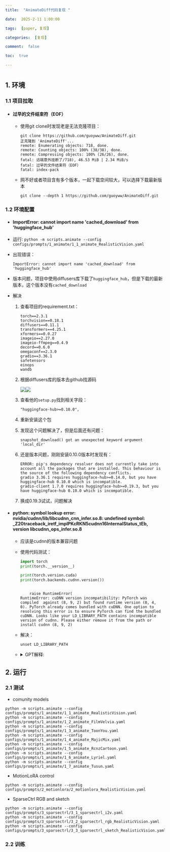 ```yaml
---
title:  "AnimateDiff代码复现 "

date:  2025-2-11 1:00:00

tags:  [paper, 复现]

categories:  [复现]

comment:  false

toc:  true

---
```


#

<!--more-->

## 1. 环境

### 1.1 项目拉取

- #### 过早的文件结束符（EOF）

  - 使用git clone时发现老是无法克隆项目：

    ```shell
    git clone https://github.com/guoyww/AnimateDiff.git
    正克隆到 'AnimateDiff'...
    remote: Enumerating objects: 718, done.
    remote: Counting objects: 100% (38/38), done.
    remote: Compressing objects: 100% (26/26), done.
    fatal: 远端意外挂断了/718), 46.53 MiB | 2.34 MiB/s  
    fatal: 过早的文件结束符（EOF）
    fatal: index-pack 
    ```

  - 网不好或者项目含有多个版本，一起下载空间较大，可以选择下载最新版本

    ```shell
    git clone --depth 1 https://github.com/guoyww/AnimateDiff.git
    ```

    

    

### 1.2 环境配置

- #### ImportError: cannot import name 'cached_download' from 'huggingface_hub'
  
- 运行: `python -m scripts.animate --config configs/prompts/1_animate/1_1_animate_RealisticVision.yaml`
  
- 出现错误：
  
    ```shell
    ImportError: cannot import name 'cached_download' from 'huggingface_hub' 
  ```
  
- 版本问题，项目中使用diffusers库下载了`huggingface_hub`，但是下载的最新版本，这个版本没有`cached_download`
  
- 解决
  
  1. 查看项目的requirement.txt：
  
       ```
       torch==2.3.1
       torchvision==0.18.1
       diffusers==0.11.1
       transformers==4.25.1
       xformers==0.0.27
       imageio==2.27.0
       imageio-ffmpeg==0.4.9
       decord==0.6.0
       omegaconf==2.3.0
       gradio==3.36.1
       safetensors
       einops
       wandb
     ```
  
  2. 根据diffusers库的版本去github找源码
  
     ![](../../../../themes/yilia/source/img/project/deepseek/local_install/1.png)![](../../../../img/project/deepseek/local_install/1.png)
  
  3. 查看他的`setup.py`找到相关字段：
  
       ```shell
       "huggingface-hub>=0.10.0",
     ```
  
  4. 重新安装这个包
  
  5. 发现这个问题解决了，但是后面还有问题：
  
       ```shell
       snapshot_download() got an unexpected keyword argument 'local_dir'
     ```
  
  6. 还是版本问题，刚刚安装0.10.0版本时发现有：
  
       ```shell
       ERROR: pip's dependency resolver does not currently take into account all the packages that are installed. This behaviour is the source of the following dependency conflicts.
       gradio 3.36.1 requires huggingface-hub>=0.14.0, but you have huggingface-hub 0.10.0 which is incompatible.
       gradio-client 1.7.0 requires huggingface-hub>=0.19.3, but you have huggingface-hub 0.10.0 which is incompatible.
     ```
  
    7. 换成0.19.3试试，问题解决



- ####  python: symbol lookup error: nvidia/cudnn/lib/libcudnn_cnn_infer.so.8: undefined symbol: _Z20traceback_iretf_implPKcRKN5cudnn16InternalStatus_tEb, version libcudnn_ops_infer.so.8

  - 应该是cudnn的版本兼容问题

  - 使用代码测试：

    ```python
    import torch
    print(torch.__version__)
    
    print(torch.version.cuda)
    print(torch.backends.cudnn.version())
    ```

    ```shell
    
        raise RuntimeError(
    RuntimeError: cuDNN version incompatibility: PyTorch was compiled  against (8, 9, 2) but found runtime version (8, 4, 0). PyTorch already comes bundled with cuDNN. One option to resolving this error is to ensure PyTorch can find the bundled cuDNN. Looks like your LD_LIBRARY_PATH contains incompatible version of cudnn. Please either remove it from the path or install cudnn (8, 9, 2)
    ```

  - 解决：

    ```shell
    unset LD_LIBRARY_PATH
    ```

  - <details><summary>GPT解释:</summary>
        <p><code>LD_LIBRARY_PATH</code> 是一个环境变量，用于指定 Linux 系统在运行时查找共享库（动态链接库）的路径。这个环境变量的作用主要是告诉操作系统，在哪些目录下寻找需要的共享库文件。</p>
    <h3>主要作用：</h3>
    <ol>
      <li><strong>库文件搜索路径：</strong>
        <p><code>LD_LIBRARY_PATH</code> 指定了操作系统在执行程序时，搜索共享库（如 <code>.so</code> 文件）的位置。当一个程序运行时，它可能依赖于多个共享库，这些库可能存放在不同的文件夹中。<code>LD_LIBRARY_PATH</code> 就是让操作系统知道应该在哪里查找这些库。</p>
      </li>
      <li><strong>覆盖系统默认库路径：</strong>
        <p>如果 <code>LD_LIBRARY_PATH</code> 设置了特定的路径，操作系统就会优先在这些路径下查找所需的库，而不是系统默认的路径（如 <code>/lib</code>, <code>/usr/lib</code> 等）。</p>
      </li>
    </ol>
    <h3>举例说明：</h3>
    <p>假设你安装了 CUDA 和 cuDNN，它们通常会安装在 <code>/usr/local/cuda-11.6/lib64</code> 目录下。如果你有多个版本的 CUDA 和 cuDNN，可能需要用 <code>LD_LIBRARY_PATH</code> 来告诉操作系统使用哪个版本。例如：</p>
    <pre><code>-- 设置 <code>LD_LIBRARY_PATH</code>：
    export LD_LIBRARY_PATH=/usr/local/cuda-11.6/lib64:$LD_LIBRARY_PATH
    </code></pre>
    <p>这意味着，操作系统会首先在 <code>/usr/local/cuda-11.6/lib64</code> 目录下查找共享库文件。如果这个目录下没有找到，才会继续去其他默认路径查找。</p>
    <h3>为什么你遇到的问题会与 <code>LD_LIBRARY_PATH</code> 相关？</h3>
    <p>在你的情况中，PyTorch 是在 <strong>CUDA 12.1</strong> 和 <strong>cuDNN 8.9.2</strong> 上编译的，但是你的 <code>LD_LIBRARY_PATH</code> 环境变量指向了一个不兼容的 <strong>CUDA 11.6</strong> 目录，这导致系统加载了 <strong>cuDNN 8.4.0</strong>，与 PyTorch 所需的 <strong>cuDNN 8.9.2</strong> 版本不兼容，从而导致了运行时错误。</p>
    <p>当你 <code>unset LD_LIBRARY_PATH</code> 后，系统就不会加载指定的路径，而是使用 <strong>PyTorch 自带的 cuDNN 版本</strong>，解决了版本不匹配的问题。</p>
    <h3>总结：</h3><ul><li><strong><code>LD_LIBRARY_PATH</code> 的作用是告诉操作系统在哪里查找共享库。</strong></li>
      <li><strong>它影响程序运行时使用的库版本，尤其在有多个版本的库时特别重要。</strong></li>
      <li><strong>如果不小心设置了错误的路径（比如指向不兼容的 CUDA/cuDNN 版本），会导致库版本冲突，从而引发错误。</strong></li>
    </ul>
    
    

## 2. 运行

### 2.1 测试

- comunity models

```shell
python -m scripts.animate --config configs/prompts/1_animate/1_1_animate_RealisticVision.yaml
python -m scripts.animate --config configs/prompts/1_animate/1_2_animate_FilmVelvia.yaml
python -m scripts.animate --config configs/prompts/1_animate/1_3_animate_ToonYou.yaml
python -m scripts.animate --config configs/prompts/1_animate/1_4_animate_MajicMix.yaml
python -m scripts.animate --config configs/prompts/1_animate/1_5_animate_RcnzCartoon.yaml
python -m scripts.animate --config configs/prompts/1_animate/1_6_animate_Lyriel.yaml
python -m scripts.animate --config configs/prompts/1_animate/1_7_animate_Tusun.yaml
```

- MotionLoRA control

```shell
python -m scripts.animate --config configs/prompts/2_motionlora/2_motionlora_RealisticVision.yaml
```

- SparseCtrl RGB and sketch

```shell
python -m scripts.animate --config configs/prompts/3_sparsectrl/3_1_sparsectrl_i2v.yaml
python -m scripts.animate --config configs/prompts/3_sparsectrl/3_2_sparsectrl_rgb_RealisticVision.yaml
python -m scripts.animate --config configs/prompts/3_sparsectrl/3_3_sparsectrl_sketch_RealisticVision.yaml
```



### 2.2 训练

